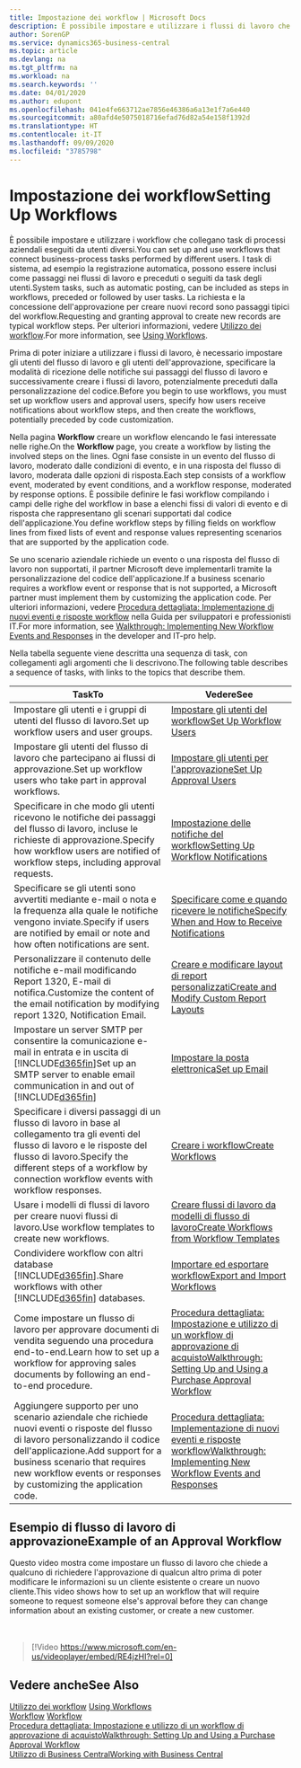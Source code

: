 ```yaml
---
title: Impostazione dei workflow | Microsoft Docs
description: È possibile impostare e utilizzare i flussi di lavoro che collegano task di processi aziendali eseguiti da utenti diversi. I task di sistema, ad esempio la registrazione automatica, possono essere inclusi come passaggi nei flussi di lavoro e preceduti o seguiti da task degli utenti. La richiesta e la concessione dell'approvazione per creare nuovi record sono passaggi tipici del workflow.
author: SorenGP
ms.service: dynamics365-business-central
ms.topic: article
ms.devlang: na
ms.tgt_pltfrm: na
ms.workload: na
ms.search.keywords: ''
ms.date: 04/01/2020
ms.author: edupont
ms.openlocfilehash: 041e4fe663712ae7856e46386a6a13e1f7a6e440
ms.sourcegitcommit: a80afd4e5075018716efad76d82a54e158f1392d
ms.translationtype: HT
ms.contentlocale: it-IT
ms.lasthandoff: 09/09/2020
ms.locfileid: "3785798"
---
```

# <a name="setting-up-workflows"></a><span data-ttu-id="620fb-105">Impostazione dei workflow</span><span class="sxs-lookup"><span data-stu-id="620fb-105">Setting Up Workflows</span></span>
<span data-ttu-id="620fb-106">È possibile impostare e utilizzare i workflow che collegano task di processi aziendali eseguiti da utenti diversi.</span><span class="sxs-lookup"><span data-stu-id="620fb-106">You can set up and use workflows that connect business-process tasks performed by different users.</span></span> <span data-ttu-id="620fb-107">I task di sistema, ad esempio la registrazione automatica, possono essere inclusi come passaggi nei flussi di lavoro e preceduti o seguiti da task degli utenti.</span><span class="sxs-lookup"><span data-stu-id="620fb-107">System tasks, such as automatic posting, can be included as steps in workflows, preceded or followed by user tasks.</span></span> <span data-ttu-id="620fb-108">La richiesta e la concessione dell'approvazione per creare nuovi record sono passaggi tipici del workflow.</span><span class="sxs-lookup"><span data-stu-id="620fb-108">Requesting and granting approval to create new records are typical workflow steps.</span></span> <span data-ttu-id="620fb-109">Per ulteriori informazioni, vedere [Utilizzo dei workflow](across-use-workflows.md).</span><span class="sxs-lookup"><span data-stu-id="620fb-109">For more information, see [Using Workflows](across-use-workflows.md).</span></span>  

 <span data-ttu-id="620fb-110">Prima di poter iniziare a utilizzare i flussi di lavoro, è necessario impostare gli utenti del flusso di lavoro e gli utenti dell'approvazione, specificare la modalità di ricezione delle notifiche sui passaggi del flusso di lavoro e successivamente creare i flussi di lavoro, potenzialmente preceduti dalla personalizzazione del codice.</span><span class="sxs-lookup"><span data-stu-id="620fb-110">Before you begin to use workflows, you must set up workflow users and approval users, specify how users receive notifications about workflow steps, and then create the workflows, potentially preceded by code customization.</span></span>  

 <span data-ttu-id="620fb-111">Nella pagina **Workflow** creare un workflow elencando le fasi interessate nelle righe.</span><span class="sxs-lookup"><span data-stu-id="620fb-111">On the **Workflow** page, you create a workflow by listing the involved steps on the lines.</span></span> <span data-ttu-id="620fb-112">Ogni fase consiste in un evento del flusso di lavoro, moderato dalle condizioni di evento, e in una risposta del flusso di lavoro, moderata dalle opzioni di risposta.</span><span class="sxs-lookup"><span data-stu-id="620fb-112">Each step consists of a workflow event, moderated by event conditions, and a workflow response, moderated by response options.</span></span> <span data-ttu-id="620fb-113">È possibile definire le fasi workflow compilando i campi delle righe del workflow in base a elenchi fissi di valori di evento e di risposta che rappresentano gli scenari supportati dal codice dell'applicazione.</span><span class="sxs-lookup"><span data-stu-id="620fb-113">You define workflow steps by filling fields on workflow lines from fixed lists of event and response values representing scenarios that are supported by the application code.</span></span>  

 <span data-ttu-id="620fb-114">Se uno scenario aziendale richiede un evento o una risposta del flusso di lavoro non supportati, il partner Microsoft deve implementarli tramite la personalizzazione del codice dell'applicazione.</span><span class="sxs-lookup"><span data-stu-id="620fb-114">If a business scenario requires a workflow event or response that is not supported, a Microsoft partner must implement them by customizing the application code.</span></span> <span data-ttu-id="620fb-115">Per ulteriori informazioni, vedere [Procedura dettagliata: Implementazione di nuovi eventi e risposte workflow](/dynamics-nav/Walkthrough--Implementing-New-Workflow-Events-and-Responses) nella Guida per sviluppatori e professionisti IT.</span><span class="sxs-lookup"><span data-stu-id="620fb-115">For more information, see [Walkthrough: Implementing New Workflow Events and Responses](/dynamics-nav/Walkthrough--Implementing-New-Workflow-Events-and-Responses) in the developer and IT-pro help.</span></span>

 <span data-ttu-id="620fb-116">Nella tabella seguente viene descritta una sequenza di task, con collegamenti agli argomenti che li descrivono.</span><span class="sxs-lookup"><span data-stu-id="620fb-116">The following table describes a sequence of tasks, with links to the topics that describe them.</span></span>  

|<span data-ttu-id="620fb-117">**Task**</span><span class="sxs-lookup"><span data-stu-id="620fb-117">**To**</span></span>|<span data-ttu-id="620fb-118">**Vedere**</span><span class="sxs-lookup"><span data-stu-id="620fb-118">**See**</span></span>|  
|------------|-------------|  
|<span data-ttu-id="620fb-119">Impostare gli utenti e i gruppi di utenti del flusso di lavoro.</span><span class="sxs-lookup"><span data-stu-id="620fb-119">Set up workflow users and user groups.</span></span>|[<span data-ttu-id="620fb-120">Impostare gli utenti del workflow</span><span class="sxs-lookup"><span data-stu-id="620fb-120">Set Up Workflow Users</span></span>](across-how-to-set-up-workflow-users.md)|  
|<span data-ttu-id="620fb-121">Impostare gli utenti del flusso di lavoro che partecipano ai flussi di approvazione.</span><span class="sxs-lookup"><span data-stu-id="620fb-121">Set up workflow users who take part in approval workflows.</span></span>|[<span data-ttu-id="620fb-122">Impostare gli utenti per l'approvazione</span><span class="sxs-lookup"><span data-stu-id="620fb-122">Set Up Approval Users</span></span>](across-how-to-set-up-approval-users.md)|  
|<span data-ttu-id="620fb-123">Specificare in che modo gli utenti ricevono le notifiche dei passaggi del flusso di lavoro, incluse le richieste di approvazione.</span><span class="sxs-lookup"><span data-stu-id="620fb-123">Specify how workflow users are notified of workflow steps, including approval requests.</span></span>|[<span data-ttu-id="620fb-124">Impostazione delle notifiche del workflow</span><span class="sxs-lookup"><span data-stu-id="620fb-124">Setting Up Workflow Notifications</span></span>](across-setting-up-workflow-notifications.md)|  
|<span data-ttu-id="620fb-125">Specificare se gli utenti sono avvertiti mediante e-mail o nota e la frequenza alla quale le notifiche vengono inviate.</span><span class="sxs-lookup"><span data-stu-id="620fb-125">Specify if users are notified by email or note and how often notifications are sent.</span></span>|[<span data-ttu-id="620fb-126">Specificare come e quando ricevere le notifiche</span><span class="sxs-lookup"><span data-stu-id="620fb-126">Specify When and How to Receive Notifications</span></span>](across-how-to-specify-when-and-how-to-receive-notifications.md)|  
|<span data-ttu-id="620fb-127">Personalizzare il contenuto delle notifiche e-mail modificando Report 1320, E-mail di notifica.</span><span class="sxs-lookup"><span data-stu-id="620fb-127">Customize the content of the email notification by modifying report 1320, Notification Email.</span></span>|[<span data-ttu-id="620fb-128">Creare e modificare layout di report personalizzati</span><span class="sxs-lookup"><span data-stu-id="620fb-128">Create and Modify Custom Report Layouts</span></span>](ui-how-create-custom-report-layout.md)|  
|<span data-ttu-id="620fb-129">Impostare un server SMTP per consentire la comunicazione e-mail in entrata e in uscita di [!INCLUDE[d365fin](includes/d365fin_md.md)]</span><span class="sxs-lookup"><span data-stu-id="620fb-129">Set up an SMTP server to enable email communication in and out of [!INCLUDE[d365fin](includes/d365fin_md.md)]</span></span>|[<span data-ttu-id="620fb-130">Impostare la posta elettronica</span><span class="sxs-lookup"><span data-stu-id="620fb-130">Set up Email</span></span>](admin-how-setup-email.md)|
|<span data-ttu-id="620fb-131">Specificare i diversi passaggi di un flusso di lavoro in base al collegamento tra gli eventi del flusso di lavoro e le risposte del flusso di lavoro.</span><span class="sxs-lookup"><span data-stu-id="620fb-131">Specify the different steps of a workflow by connection workflow events with workflow responses.</span></span>|[<span data-ttu-id="620fb-132">Creare i workflow</span><span class="sxs-lookup"><span data-stu-id="620fb-132">Create Workflows</span></span>](across-how-to-create-workflows.md)|  
|<span data-ttu-id="620fb-133">Usare i modelli di flussi di lavoro per creare nuovi flussi di lavoro.</span><span class="sxs-lookup"><span data-stu-id="620fb-133">Use workflow templates to create new workflows.</span></span>|[<span data-ttu-id="620fb-134">Creare flussi di lavoro da modelli di flusso di lavoro</span><span class="sxs-lookup"><span data-stu-id="620fb-134">Create Workflows from Workflow Templates</span></span>](across-how-to-create-workflows-from-workflow-templates.md)|  
|<span data-ttu-id="620fb-135">Condividere workflow con altri database [!INCLUDE[d365fin](includes/d365fin_md.md)].</span><span class="sxs-lookup"><span data-stu-id="620fb-135">Share workflows with other [!INCLUDE[d365fin](includes/d365fin_md.md)] databases.</span></span>|[<span data-ttu-id="620fb-136">Importare ed esportare workflow</span><span class="sxs-lookup"><span data-stu-id="620fb-136">Export and Import Workflows</span></span>](across-how-to-export-and-import-workflows.md)|  
|<span data-ttu-id="620fb-137">Come impostare un flusso di lavoro per approvare documenti di vendita seguendo una procedura end-to-end.</span><span class="sxs-lookup"><span data-stu-id="620fb-137">Learn how to set up a workflow for approving sales documents by following an end-to-end procedure.</span></span>|[<span data-ttu-id="620fb-138">Procedura dettagliata: Impostazione e utilizzo di un workflow di approvazione di acquisto</span><span class="sxs-lookup"><span data-stu-id="620fb-138">Walkthrough: Setting Up and Using a Purchase Approval Workflow</span></span>](walkthrough-setting-up-and-using-a-purchase-approval-workflow.md)|  
|<span data-ttu-id="620fb-139">Aggiungere supporto per uno scenario aziendale che richiede nuovi eventi o risposte del flusso di lavoro personalizzando il codice dell'applicazione.</span><span class="sxs-lookup"><span data-stu-id="620fb-139">Add support for a business scenario that requires new workflow events or responses by customizing the application code.</span></span>|[<span data-ttu-id="620fb-140">Procedura dettagliata: Implementazione di nuovi eventi e risposte workflow</span><span class="sxs-lookup"><span data-stu-id="620fb-140">Walkthrough: Implementing New Workflow Events and Responses</span></span>](/dynamics-nav/Walkthrough--Implementing-New-Workflow-Events-and-Responses)|  

## <a name="example-of-an-approval-workflow"></a><span data-ttu-id="620fb-141">Esempio di flusso di lavoro di approvazione</span><span class="sxs-lookup"><span data-stu-id="620fb-141">Example of an Approval Workflow</span></span>
<span data-ttu-id="620fb-142">Questo video mostra come impostare un flusso di lavoro che chiede a qualcuno di richiedere l'approvazione di qualcun altro prima di poter modificare le informazioni su un cliente esistente o creare un nuovo cliente.</span><span class="sxs-lookup"><span data-stu-id="620fb-142">This video shows how to set up an workflow that will require someone to request someone else's approval before they can change information about an existing customer, or create a new customer.</span></span>  
<br><br>  

> [!Video https://www.microsoft.com/en-us/videoplayer/embed/RE4jzHI?rel=0]

## <a name="see-also"></a><span data-ttu-id="620fb-143">Vedere anche</span><span class="sxs-lookup"><span data-stu-id="620fb-143">See Also</span></span>  
 <span data-ttu-id="620fb-144">[Utilizzo dei workflow](across-use-workflows.md) </span><span class="sxs-lookup"><span data-stu-id="620fb-144">[Using Workflows](across-use-workflows.md) </span></span>  
 <span data-ttu-id="620fb-145">[Workflow](across-workflow.md) </span><span class="sxs-lookup"><span data-stu-id="620fb-145">[Workflow](across-workflow.md) </span></span>  
 [<span data-ttu-id="620fb-146">Procedura dettagliata: Impostazione e utilizzo di un workflow di approvazione di acquisto</span><span class="sxs-lookup"><span data-stu-id="620fb-146">Walkthrough: Setting Up and Using a Purchase Approval Workflow</span></span>](walkthrough-setting-up-and-using-a-purchase-approval-workflow.md)  
 [<span data-ttu-id="620fb-147">Utilizzo di Business Central</span><span class="sxs-lookup"><span data-stu-id="620fb-147">Working with Business Central</span></span>](ui-work-product.md)
